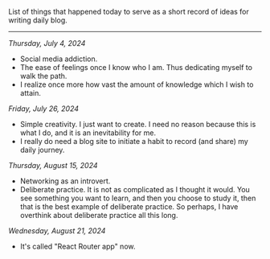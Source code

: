 List of things that happened today to serve as a short record of ideas for writing daily blog.

---

*Thursday, July 4, 2024*

- Social media addiction.
- The ease of feelings once I know who I am. Thus dedicating myself to walk the path.
- I realize once more how vast the amount of knowledge which I wish to attain.

*Friday, July 26, 2024*

- Simple creativity. I just want to create. I need no reason because this is what I do, and it is an inevitability for me.
- I really do need a blog site to initiate a habit to record (and share) my daily journey.

*Thursday, August 15, 2024*

- Networking as an introvert.
- Deliberate practice. It is not as complicated as I thought it would. You see something you want to learn, and then you choose to study it, then that is the best example of deliberate practice. So perhaps, I have overthink about deliberate practice all this long.

*Wednesday, August 21, 2024*

- It's called "React Router app" now.